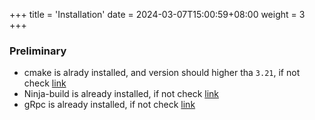 +++
title = 'Installation'
date = 2024-03-07T15:00:59+08:00
weight = 3
+++

### Preliminary
- cmake is alrady installed, and version should higher tha `3.21`, if not check [link](/articles/installation/software/cmake/index.html)
- Ninja-build is already installed, if not check [link](/articles/installation/software/ninja/index.html)
- gRpc is already installed, if not check [link](/articles/installation/software/grpc/index.html)

